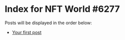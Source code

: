 # Index for NFT World #6277
Posts will be displayed in the order below:

- [Your first post](./001-first.md)

